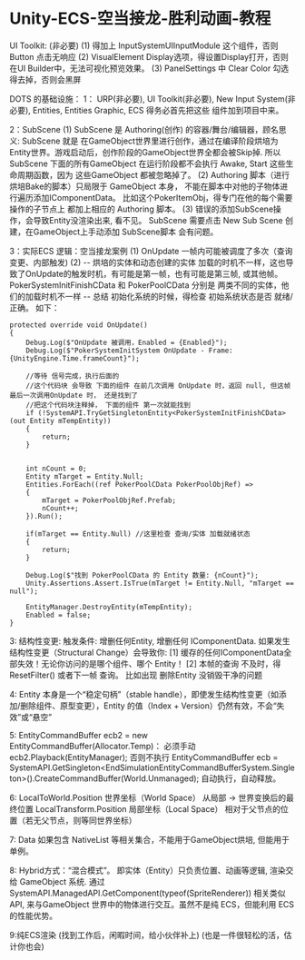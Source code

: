 # Unity-ECS-空当接龙-胜利动画-教程

UI Toolkit: (非必要)
(1) 得加上 InputSystemUIInputModule 这个组件，否则 Button 点击无响应
(2) VisualElement Display选项，得设置Display打开，否则在UI Builder中，无法可视化预览效果。
(3) PanelSettings 中 Clear Color 勾选得去掉，否则会黑屏

DOTS 的基础设施：
1： URP(非必要), UI Toolkit(非必要), New Input System(非必要), Entities, Entities Graphic,   ECS 得务必首先把这些 组件加到项目中来。

2：SubScene 
(1) SubScene 是 Authoring(创作) 的容器/舞台/编辑器，顾名思义: SubScene 就是 在GameObject世界里进行创作，通过在编译阶段烘培为 Entity世界。游戏启动后，创作阶段的GameObject世界全都会被Skip掉. 所以 SubScene 下面的所有GameObject 在运行阶段都不会执行 Awake, Start 这些生命周期函数，因为 这些GameObject 都被忽略掉了。
(2) Authoring 脚本（进行烘培Bake的脚本）只局限于 GameObject 本身， 不能在脚本中对他的子物体进行遍历添加IComponentData。 比如这个PokerItemObj，得专门在他的每个需要操作的子节点上 都加上相应的 Authoring 脚本。
(3) 错误的添加SubScene操作，会导致Entity没渲染出来, 看不见。  SubScene 需要点击 New Sub Scene 创建，在GameObject上手动添加 SubScene脚本 会有问题。

3：实际ECS 逻辑：空当接龙案例
(1) OnUpdate  一帧内可能被调度了多次（查询变更、内部触发) 
(2) -- 烘培的实体和动态创建的实体 加载的时机不一样，这也导致了OnUpdate的触发时机，有可能是第一帧，也有可能是第三帧, 或其他帧。 PokerSystemInitFinishCData 和  PokerPoolCData 分别是 两类不同的实体，他们的加载时机不一样
    -- 总结 初始化系统的时候，得检查 初始系统状态是否 就绪/正确。 如下：

    protected override void OnUpdate()
    {
        Debug.Log($"OnUpdate 被调用，Enabled = {Enabled}");
        Debug.Log($"PokerSystemInitSystem OnUpdate - Frame: {UnityEngine.Time.frameCount}");

        //等待 信号完成，执行后面的
        //这个代码块 会导致 下面的组件 在前几次调用 OnUpdate 时，返回 null, 但这帧最后一次调用OnUpdate 时， 还是找到了
        //把这个代码块注释掉， 下面的组件 第一次就能找到
        if (!SystemAPI.TryGetSingletonEntity<PokerSystemInitFinishCData>(out Entity mTempEntity))
        {
            return;
        }


        int nCount = 0;
        Entity mTarget = Entity.Null;
        Entities.ForEach((ref PokerPoolCData PokerPoolObjRef) =>
        {
            mTarget = PokerPoolObjRef.Prefab;
            nCount++;
        }).Run();

        if(mTarget == Entity.Null) //这里检查 查询/实体 加载就绪状态
        {
            return;
        }

        Debug.Log($"找到 PokerPoolCData 的 Entity 数量: {nCount}");
        Unity.Assertions.Assert.IsTrue(mTarget != Entity.Null, "mTarget == null");

        EntityManager.DestroyEntity(mTempEntity);
        Enabled = false;
    }

3: 结构性变更: 触发条件: 增删任何Entity, 增删任何 IComponentData.
如果发生 结构性变更（Structural Change）会导致你:
[1] 缓存的任何IComponentData全部失效！无论你访问的是哪个组件、哪个 Entity！
[2] 本帧的查询 不及时，得ResetFilter() 或者下一帧 查询。 比如出现 删除Entity 没销毁干净的问题

4: Entity 本身是一个“稳定句柄”（stable handle），即使发生结构性变更（如添加/删除组件、原型变更），Entity 的值（Index + Version）仍然有效，不会“失效”或“悬空”

5: EntityCommandBuffer ecb2 = new EntityCommandBuffer(Allocator.Temp)：
必须手动 ecb2.Playback(EntityManager); 否则不执行
EntityCommandBuffer ecb = SystemAPI.GetSingleton<EndSimulationEntityCommandBufferSystem.Singleton>().CreateCommandBuffer(World.Unmanaged);
自动执行，自动释放。

6: LocalToWorld.Position	世界坐标（World Space）	从局部 → 世界变换后的最终位置
LocalTransform.Position	局部坐标（Local Space）	相对于父节点的位置（若无父节点，则等同世界坐标）

7: Data 如果包含 NativeList 等相关集合，不能用于GameObject烘培, 但能用于单例。

8: Hybrid方式：“混合模式”。
即实体（Entity）只负责位置、动画等逻辑, 渲染交给 GameObject 系统. 通过 SystemAPI.ManagedAPI.GetComponent(typeof(SpriteRenderer)) 相关类似API, 来与GameObject 世界中的物体进行交互。虽然不是纯 ECS，但能利用 ECS 的性能优势。

9:纯ECS渲染 (找到工作后，闲暇时间，给小伙伴补上) (也是一件很轻松的活，估计你也会)